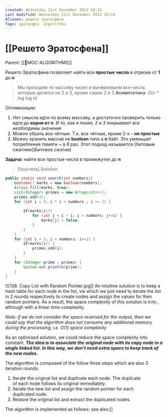 ```yaml
---
created: Wednesday 21st December 2022 10:24
Last modified: Wednesday 21st December 2022 10:24
Aliases: решето эратосфена
Tags: эратосфен  algorithms
---
```


# [[Решето Эратосфена]]

Parent: [[📙MOC-ALGORITHMS]]

Решето Эратосфена позволяет найти все **простые числа** в отрезке от **1** до **n**

>Мы проходим по массиву чисел и вычёркиваем все числа, которые делятся на 2 и 3, кроме самих 2 и 3
 **Асимптотика**: O(n * log log n)

*Оптимизации:*
1) Нет смысла идти по всему массиву, а достаточно проверить только идти до **корня от n**. *И то, как я понял, 2 и 3 покрывают все необходимы значения*
2) Можно убрать все чётные. Т.к. все чётные, кроме 2-х - **не простые**
3) Можно хранить массив не **boolean** типа а **n** байт. Это уменьшит потребление памяти ~ в 8 раз. Этот подход называется [битовым сжатием](Битовое сжатие)


**Задача:** найти все простые числа в промежутке до **n**

> [!success] Solution
>
```java
public static void search(int numbers){  
    boolean[] marks = new boolean[numbers];  
    Arrays.fill(marks, true);  
    List<Integer> primes = new ArrayList<>();  
    primes.add(2);  
    for (int i = 3; i * i < numbers ; i += 2) {  
  
        if(marks[i]){  
            for (int j = i * i; j < numbers; j+=i) {  
                marks[j] = false;  
            }  
        }  
    }  
    for (int i = 3; i < numbers; i+=2) {  
        if(marks[i]) {  
            primes.add(i);  
        }  
    }  
    for (Integer prime : primes) {  
        System.out.println(prime);  
    }  
}
```
![[138. Copy List with Random Pointer.jpg]]
An intuitive solution is to keep a hash table for each node in the list, via which we just need to iterate the list in 2 rounds respectively to create nodes and assign the values for their random pointers. As a result, the space complexity of this solution is `O(N)`, although with a linear time complexity.

_Note: if we do not consider the space reversed for the output, then we could say that the algorithm does not consume any additional memory during the processing, i.e. O(1) space complexity_

As an optimised solution, we could reduce the space complexity into constant. _**The idea is to associate the original node with its copy node in a single linked list. In this way, we don't need extra space to keep track of the new nodes.**_

The algorithm is composed of the follow three steps which are also 3 iteration rounds.

1. Iterate the original list and duplicate each node. The duplicate  
    of each node follows its original immediately.
2. Iterate the new list and assign the random pointer for each  
    duplicated node.
3. Restore the original list and extract the duplicated nodes.

The algorithm is implemented as follows:
see also:[]
